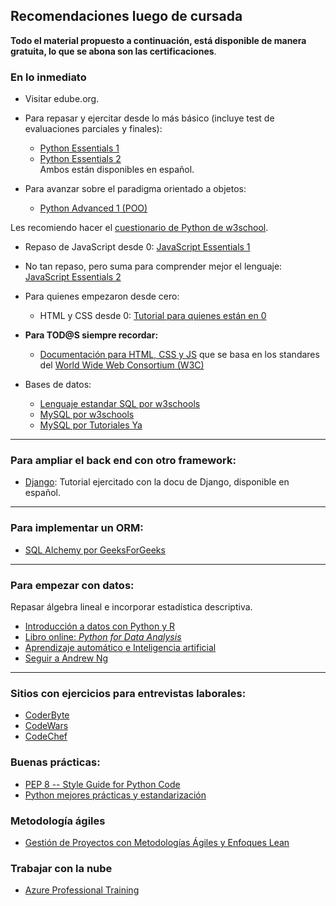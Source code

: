 ## Recomendaciones luego de cursada

**Todo el material propuesto a continuación, está disponible de manera gratuita, lo que se abona son las certificaciones**.
### En lo inmediato

* Visitar edube.org.
* Para repasar y ejercitar desde lo más básico (incluye test de evaluaciones parciales y finales):
    - [Python Essentials 1](https://edube.org/study/pe1)
    - [Python Essentials 2](https://edube.org/study/pe2)  
    Ambos están disponibles en español.

* Para avanzar sobre el paradigma orientado a objetos:
    - [Python Advanced 1 (POO)](https://edube.org/study/pcpp1-1)

Les recomiendo hacer el [cuestionario de Python de w3school](https://www.w3schools.com/python/python_quiz.asp).  

* Repaso de JavaScript desde 0: [JavaScript Essentials 1](https://edube.org/study/jse1)

* No tan repaso, pero suma para comprender mejor el lenguaje: [JavaScript Essentials 2](https://edube.org/study/jse2)

* Para quienes empezaron desde cero: 
    - HTML y CSS desde 0: [Tutorial para quienes están en 0](
https://www.youtube.com/watch?v=Y-OhzQpsRwI&ab_channel=deivchoi)
* **Para TOD@S siempre recordar:** 
    - [Documentación para HTML, CSS y JS](https://developer.mozilla.org/es/)
que se basa en los standares del [World Wide Web Consortium (W3C)](https://www.w3.org/standards/)

* Bases de datos: 
    - [Lenguaje estandar SQL por w3schools ](w3schools.com/sql/default.asp)
    - [MySQL por w3schools](https://www.w3schools.com/mysql/default.asp)
    - [MySQL por Tutoriales Ya](https://www.tutorialesprogramacionya.com/mysqlya/index.php?inicio=0)
---
### Para ampliar el back end con otro framework:
- [Django](https://docs.djangoproject.com/es/5.0/): Tutorial ejercitado con la docu de Django, disponible en español.
---
### Para implementar un ORM:
- [SQL Alchemy por GeeksForGeeks](https://www.geeksforgeeks.org/sqlalchemy-tutorial-in-python/)

---
### Para empezar con datos:
Repasar álgebra lineal e incorporar estadística descriptiva.
- [Introducción a datos con Python y R](https://www.escueladedatosvivos.ai/cursos/inicia-en-data-gratis-introduccion-a-python-y-r)
- [Libro online: *Python for Data Analysis*](https://wesmckinney.com/book/)
- [Aprendizaje automático e Inteligencia artificial](https://www.deeplearning.ai/)
- [Seguir a Andrew Ng](https://www.linkedin.com/in/andrewyng/)
---
### Sitios con ejercicios para entrevistas laborales:
- [CoderByte](https://coderbyte.com/challenges)
- [CodeWars](https://www.codewars.com/)
- [CodeChef](https://www.codechef.com/)

### Buenas prácticas:
- [PEP 8 -- Style Guide for Python Code](https://peps.python.org/pep-0008/)
- [Python mejores prácticas y estandarización](https://edube.org/study/pcpp1-2)

### Metodología ágiles
- [Gestión de Proyectos con Metodologías Ágiles y Enfoques Lean](https://conectaempleo-formacion.fundaciontelefonica.com/es/web/ar-gestion-de-proyectos-con-metodologias-agiles-y-enfoques-lean-ftm-ed-10?_ga=2.161991932.1326247820.1671025359-1930722349.1668123147&_gl=1*4ky379*_ga*MTkzMDcyMjM0OS4xNjY4MTIzMTQ3*_ga_VVG5MJ6MMK*MTY3MTAzMjI5NS4zLjEuMTY3MTAzMjM1OS4wLjAuMA..)

### Trabajar con la nube
- [Azure Professional Training](https://azure.conosur.tech/azure-fundamentals-2024/)